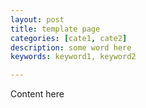 ```yaml
---
layout: post
title: template page
categories: [cate1, cate2]
description: some word here
keywords: keyword1, keyword2

---
```


Content here

